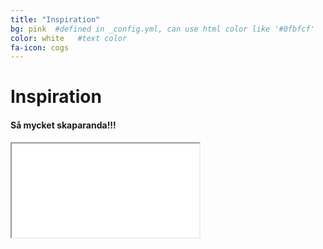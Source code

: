 ```yaml
---
title: "Inspiration"
bg: pink  #defined in _config.yml, can use html color like '#0fbfcf'
color: white   #text color
fa-icon: cogs
---
```


# Inspiration
#### Så mycket skaparanda!!!

<div class="icontain">
  <iframe src="//www.youtube.com/embed/8yis7GzlXNM" allowfullscreen></iframe>
</div>